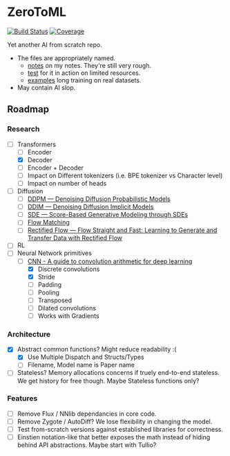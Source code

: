 # ZeroToML

[![Build Status](https://github.com/D3MZ/ZeroToML.jl/actions/workflows/CI.yml/badge.svg?branch=main)](https://github.com/D3MZ/ZeroToML.jl/actions/workflows/CI.yml?query=branch%3Amain)
[![Coverage](https://codecov.io/gh/D3MZ/ZeroToML.jl/branch/main/graph/badge.svg)](https://codecov.io/gh/D3MZ/ZeroToML.jl)

Yet another AI from scratch repo.

- The files are appropriately named.
    - [notes](/notes) on my notes. They're still very rough.
    - [test](/test) for it in action on limited resources.
    - [examples](/examples) long training on real datasets.
- May contain AI slop.

## Roadmap
### Research
- [ ] Transformers
  - [ ] Encoder
  - [x] Decoder
  - [ ] Encoder + Decoder
  - [ ] Impact on Different tokenizers (i.e. BPE tokenizer vs Character level)
  - [ ] Impact on number of heads
- [ ] Diffusion
  - [ ] [DDPM — Denoising Diffusion Probabilistic Models](https://arxiv.org/abs/2006.11239)
  - [ ] [DDIM — Denoising Diffusion Implicit Models](https://arxiv.org/abs/2010.02502)
  - [ ] [SDE — Score-Based Generative Modeling through SDEs](https://arxiv.org/abs/2011.13456)
  - [ ] [Flow Matching](https://arxiv.org/abs/2210.02747)
  - [ ] [Rectified Flow — Flow Straight and Fast: Learning to Generate and Transfer Data with Rectified Flow](https://arxiv.org/abs/2209.03003)
- [ ] RL
- [ ] Neural Network primitives
  - [ ] [CNN - A guide to convolution arithmetic for deep learning](https://arxiv.org/pdf/1603.07285)
    - [x] Discrete convolutions
    - [x] Stride
    - [ ] Padding
    - [ ] Pooling
    - [ ] Transposed
    - [ ] Dilated convolutions
    - [ ] Works with Gradients

### Architecture 
- [x] Abstract common functions? Might reduce readability :(
  - [x] Use Multiple Dispatch and Structs/Types
  - [ ] Filename, Model name is Paper name
- [ ] Stateless? Memory allocations concerns if truely end-to-end stateless. We get history for free though. Maybe Stateless functions only?

### Features
- [ ] Remove Flux / NNlib dependancies in core code. 
- [ ] Remove Zygote / AutoDiff? We lose flexibility in changing the model.
- [ ] Test from-scratch versions against established libraries for correctness.
- [ ] Einstien notation-like that better exposes the math instead of hiding behind API abstractions. Maybe start with Tullio?